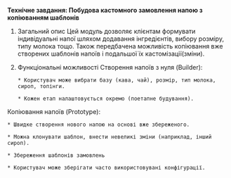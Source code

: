 **Технічне завдання: Побудова кастомного замовлення напою з копіюванням шаблонів**

1.  Загальний опис
    Цей модуль дозволяє клієнтам формувати індивідуальні напої шляхом додавання інгредієнтів, вибору розміру, типу молока тощо. Також передбачена можливість копіювання вже створених шаблонів напоїв і подальшої їх кастомізації(зміни).

2.  Функціональні можливості
    Створення напоїв з нуля (Builder):

        * Користувач може вибрати базу (кава, чай), розмір, тип молока, сироп, топінги.

        * Кожен етап налаштовується окремо (поетапне будування).

Копіювання напоїв (Prototype):

    * Швидке створення нового напою на основі вже збереженого.

    * Можна клонувати шаблон, внести невеликі зміни (наприклад, інший сироп).

    * Збереження шаблонів замовлень

    * Користувач може зберігати часто використовувані конфігурації.
